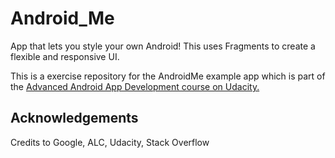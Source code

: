 # Android_Me

App that lets you style your own Android! This uses Fragments to create a flexible and responsive UI.

This is a exercise repository for the AndroidMe example app which is part of the <a href='https://www.udacity.com/course/advanced-android-app-development--ud855' >Advanced Android App Development course on Udacity.</a>

## Acknowledgements
Credits to Google, ALC, Udacity, Stack Overflow
